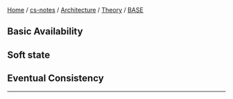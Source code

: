 [Home](https://mengxianbin.github.io) /
[cs-notes](https://mengxianbin.github.io/cs-notes/site) /
[Architecture](https://mengxianbin.github.io/cs-notes/site/Architecture) /
[Theory](https://mengxianbin.github.io/cs-notes/site/Architecture/Theory) /
[BASE](https://mengxianbin.github.io/cs-notes/site/Architecture/Theory/BASE)

## Basic Availability

## Soft state

## Eventual Consistency

---
